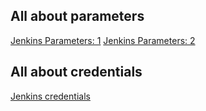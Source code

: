 ## All about parameters
[Jenkins Parameters: 1](https://jenkins.io/doc/book/pipeline/syntax/#parameters)
[Jenkins Parameters: 2](https://github.com/jenkinsci/pipeline-model-definition-plugin/wiki/Parametrized-pipelines#parameters)


## All about credentials
[Jenkins credentials](https://jenkins.io/doc/book/pipeline/jenkinsfile/#handling-credentials)